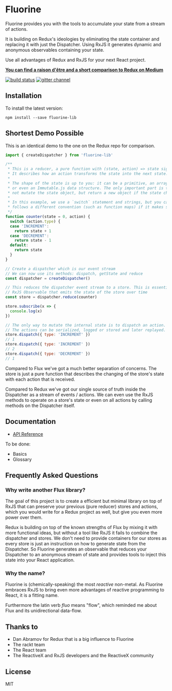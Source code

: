 # Fluorine

Fluorine provides you with the tools to accumulate your state from a stream of
actions.

It is building on Redux's ideologies by eliminating the state container and
replacing it with just the Dispatcher. Using RxJS it generates dynamic and
anonymous observables containing your state.

Use all advantages of Redux and RxJS for your next React project.

[**You can find a raison d'être and a short comparison to Redux on Medium**](https://medium.com/@PhilPlckthun/fluorine-flux-beyond-redux-with-rxjs-79c80c7663b4)

[![build status](https://travis-ci.org/philpl/fluorine.svg)](https://travis-ci.org/philpl/fluorine)
[![gitter channel](https://badges.gitter.im/Join%20Chat.svg)](https://gitter.im/philpl/fluorine?utm_source=badge&utm_medium=badge&utm_campaign=pr-badge&utm_content=badge)

## Installation

To install the latest version:

```
npm install --save fluorine-lib
```

## Shortest Demo Possible

This is an identical demo to the one on the Redux repo for comparison.

```js
import { createDispatcher } from 'fluorine-lib'

/**
 * This is a reducer, a pure function with (state, action) => state signature.
 * It describes how an action transforms the state into the next state.
 *
 * The shape of the state is up to you: it can be a primitive, an array, an object,
 * or even an Immutable.js data structure. The only important part is that you should
 * not mutate the state object, but return a new object if the state changes.
 *
 * In this example, we use a `switch` statement and strings, but you can use a helper that
 * follows a different convention (such as function maps) if it makes sense for your project.
 */
function counter(state = 0, action) {
  switch (action.type) {
  case 'INCREMENT':
    return state + 1
  case 'DECREMENT':
    return state - 1
  default:
    return state
  }
}

// Create a dispatcher which is our event stream
// We can now use its methods: dispatch, getState and reduce
const dispatcher = createDispatcher()

// This reduces the dispatcher event stream to a store. This is essentially an
// RxJS Observable that emits the state of the store over time
const store = dispatcher.reduce(counter)

store.subscribe(x => {
  console.log(x)
})

// The only way to mutate the internal state is to dispatch an action.
// The actions can be serialized, logged or stored and later replayed.
store.dispatch({ type: 'INCREMENT' })
// 1
store.dispatch({ type: 'INCREMENT' })
// 2
store.dispatch({ type: 'DECREMENT' })
// 1
```

Compared to Flux we've got a much better separation of concerns. The store is
just a pure function that describes the changing of the store's state with each
action that is received.

Compared to Redux we've got our single source of truth inside the Dispatcher as
a stream of events / actions. We can even use the RxJS methods to operate on a
store's state or even on all actions by calling methods on the Dispatcher itself.

## Documentation

* [API Reference](docs/api/README.md)

To be done:

* Basics
* Glossary

## Frequently Asked Questions

### Why write another Flux library?

The goal of this project is to create a efficient but minimal library on top
of RxJS that can preserve your previous (pure reducer) stores and actions, which
you would write for a Redux project as well, but give you even more power over
them.

Redux is building on top of the known strengths of Flux by mixing it with more
functional ideas, but without a tool like RxJS it fails to combine the
dispatcher and stores. We don't need to provide containers for our stores as
every store is just an instruction on how to generate state from the
Dispatcher. So Fluorine generates an observable that reduces your Dispatcher
to an anonymous stream of state and provides tools to inject this state into
your React application.

### Why the name?

Fluorine is (chemically-speaking) the most *reactive* non-metal. As Fluorine
embraces RxJS to bring even more advantages of reactive programming to React, it
is a fitting name.

Furthermore the latin verb *fluo* means "flow", which reminded me about Flux and
its unidirectional data-flow.

## Thanks to

* Dan Abramov for Redux that is a big influence to Fluorine
* The rackt team
* The React team
* The ReactiveX and RxJS developers and the ReactiveX community

## License

MIT
